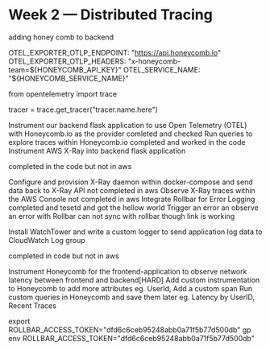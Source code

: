 # Week 2 — Distributed Tracing

adding honey comb to backend 

OTEL_EXPORTER_OTLP_ENDPOINT: "https://api.honeycomb.io"
OTEL_EXPORTER_OTLP_HEADERS: "x-honeycomb-team=${HONEYCOMB_API_KEY}"
OTEL_SERVICE_NAME: "${HONEYCOMB_SERVICE_NAME}"


from opentelemetry import trace

tracer = trace.get_tracer("tracer.name.here")


Instrument our backend flask application to use Open Telemetry (OTEL) with Honeycomb.io as the provider comleted and checked 
Run queries to explore traces within Honeycomb.io
completed and worked in the code 
Instrument AWS X-Ray into backend flask application

completed in the code but not in aws 

Configure and provision X-Ray daemon within docker-compose and send data back to X-Ray API not completed in aws 
Observe X-Ray traces within the AWS Console not completed in aws 
Integrate Rollbar for Error Logging completed and tesetd and got the hellow world 
Trigger an error an observe an error with Rollbar can not sync with rollbar though link is working 

Install WatchTower and write a custom logger to send application log data to CloudWatch Log group

completed in code but not in aws 




Instrument Honeycomb for the frontend-application to observe network latency between frontend and backend[HARD]
Add custom instrumentation to Honeycomb to add more attributes eg. UserId, Add a custom span
Run custom queries in Honeycomb and save them later eg. Latency by UserID, Recent Traces


export ROLLBAR_ACCESS_TOKEN="dfd6c6ceb95248abb0a71f5b77d500db"
gp env ROLLBAR_ACCESS_TOKEN="dfd6c6ceb95248abb0a71f5b77d500db"